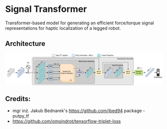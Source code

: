 # Signal Transformer
Transformer-based model for generating an efficient force/torque signal representations for haptic localization of a legged robot.

## Architecture
![SignalTransformer_model](images/SignalTransformer_w.png)

## Credits:
- mgr inż. Jakub Bednarek's https://github.com/jbed94  package - putpy_tf
- https://github.com/omoindrot/tensorflow-triplet-loss